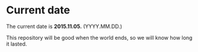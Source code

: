 # Current date

The current date is **2015.11.05.** (YYYY.MM.DD.)

This repository will be good when the world ends, so we will know how long it lasted.